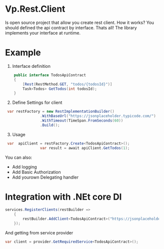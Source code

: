# Vp.Rest.Client
Is open source project that allow you create rest client. How it works?
You should defined the api contract by interface. Thats all!
The library implements your interface at runtime.

# Example

1. Interface definition

```csharp
    public interface TodosApiContract
    {
        [Rest(RestMethod.GET, "todos/{todosId}")]
        Task<Todos> GetTodos(int todosId);
    }
```
2. Define Settings for client

```csharp
 var restFactory = new RestImplementationBuilder()
                .WithBaseUrl("https://jsonplaceholder.typicode.com/")
                .WithTimeout(TimeSpan.FromSeconds(60))
                .Build();
```

3. Usage

```csharp
 var  apiClient = restFactory.Create<TodosApiContract>();
                var result = await apiClient.GetTodos(1);
```

You can also:
  - Add logging
  - Add Basic Authorization
  - Add yourown Delegating handler


# Integration with .NEt core DI

```csharp
services.RegisterClients(restBuilder =>
    {
        restBuilder.AddClient<TodosApiContract>("https://jsonplaceholder.typicode.com/");
    });
```

And getting from service provider 

```csharp
var client = provider.GetRequiredService<TodosApiContract>();
```
